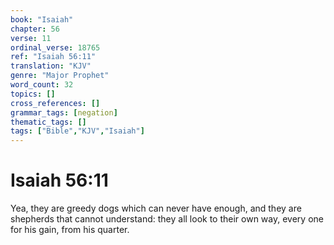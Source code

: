 ```yaml
---
book: "Isaiah"
chapter: 56
verse: 11
ordinal_verse: 18765
ref: "Isaiah 56:11"
translation: "KJV"
genre: "Major Prophet"
word_count: 32
topics: []
cross_references: []
grammar_tags: [negation]
thematic_tags: []
tags: ["Bible","KJV","Isaiah"]
---
```


# Isaiah 56:11

Yea, they are greedy dogs which can never have enough, and they are shepherds that cannot understand: they all look to their own way, every one for his gain, from his quarter.
